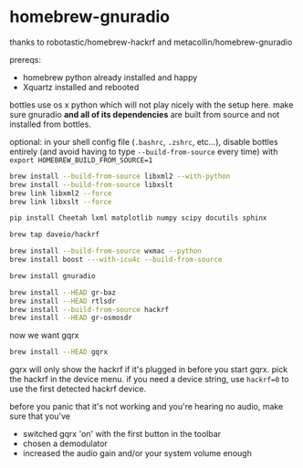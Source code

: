 homebrew-gnuradio
=================

thanks to robotastic/homebrew-hackrf and metacollin/homebrew-gnuradio

prereqs:
  * homebrew python already installed and happy
  * Xquartz installed and rebooted

bottles use os x python which will not play nicely with the setup here. make sure gnuradio **and all of its dependencies** are built from source and not installed from bottles.

optional: in your shell config file (`.bashrc`, `.zshrc`, etc...), disable bottles entirely (and avoid having to type `--build-from-source` every time) with `export HOMEBREW_BUILD_FROM_SOURCE=1`

```sh
brew install --build-from-source libxml2 --with-python
brew install --build-from-source libxslt
brew link libxml2 --force
brew link libxslt --force
```

```sh
pip install Cheetah lxml matplotlib numpy scipy docutils sphinx
```

```sh
brew tap daveio/hackrf
```

```sh
brew install --build-from-source wxmac --python
brew install boost ---with-icu4c --build-from-source
```

```sh
brew install gnuradio
```

```sh
brew install --HEAD gr-baz
brew install --HEAD rtlsdr
brew install --build-from-source hackrf
brew install --HEAD gr-osmosdr
```

now we want gqrx

```sh
brew install --HEAD gqrx
```
gqrx will only show the hackrf if it's plugged in before you start gqrx. pick the hackrf in the device menu. if you need a device string, use `hackrf=0` to use the first detected hackrf device.

before you panic that it's not working and you're hearing no audio, make sure that you've
  * switched gqrx 'on' with the first button in the toolbar
  * chosen a demodulator
  * increased the audio gain and/or your system volume enough


